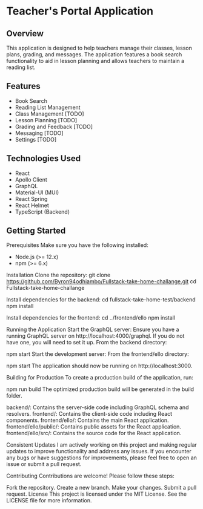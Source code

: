 # Teacher's Portal Application
## Overview
This application is designed to help teachers manage their classes, lesson plans, grading, and messages. The application features a book search functionality to aid in lesson planning and allows teachers to maintain a reading list.

## Features
- Book Search
- Reading List Management
- Class Management [TODO]
- Lesson Planning [TODO]
- Grading and Feedback [TODO]
- Messaging [TODO]
- Settings [TODO]

## Technologies Used
- React
- Apollo Client
- GraphQL
- Material-UI (MUI)
- React Spring
- React Helmet
- TypeScript (Backend)

## Getting Started
Prerequisites
Make sure you have the following installed:

- Node.js (>= 12.x)
- npm (>= 6.x)


Installation
Clone the repository:
git clone https://github.com/Byron94odhiambo/Fullstack-take-home-challange.git
cd Fullstack-take-home-challange


Install dependencies for the backend:
cd fullstack-take-home-test/backend
npm install

Install dependencies for the frontend:
cd ../frontend/ello
npm install

Running the Application
Start the GraphQL server:
Ensure you have a running GraphQL server on http://localhost:4000/graphql. If you do not have one, you will need to set it up. From the backend directory:


npm start
Start the development server:
From the frontend/ello directory:

npm start
The application should now be running on http://localhost:3000.

Building for Production
To create a production build of the application, run:


npm run build
The optimized production build will be generated in the build folder.


backend/: Contains the server-side code including GraphQL schema and resolvers.
frontend/: Contains the client-side code including React components.
frontend/ello/: Contains the main React application.
frontend/ello/public/: Contains public assets for the React application.
frontend/ello/src/: Contains the source code for the React application.

Consistent Updates
I am actively working on this project and making regular updates to improve functionality and address any issues. If you encounter any bugs or have suggestions for improvements, please feel free to open an issue or submit a pull request.

Contributing
Contributions are welcome! Please follow these steps:

Fork the repository.
Create a new branch.
Make your changes.
Submit a pull request.
License
This project is licensed under the MIT License. See the LICENSE file for more information.
